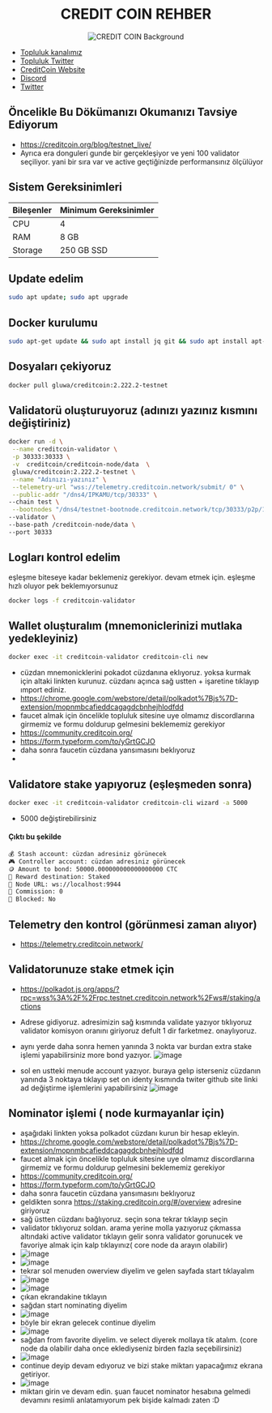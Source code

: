 



<div align="center">
  <h1>CREDIT COIN REHBER </h1>
</div>

<div align="center">
  <img src="https://bitcoinvn.com/attachments/8c8e7200-588d-11ea-9d3c-107e95d9307a-png.2668/" alt="CREDIT COIN Background" />
</div>

 * [Topluluk kanalımız](https://t.me/corenodechat)<br>
 * [Topluluk Twitter](https://twitter.com/corenodeHQ)<br>
 * [CreditCoin Website](https://creditcoin.org/)<br>
 * [Discord](https://discord.com/invite/creditcoin)<br>
 * [Twitter](https://twitter.com/Creditcoin)<br>

## Öncelikle Bu Dökümanızı Okumanızı Tavsiye Ediyorum
* https://creditcoin.org/blog/testnet_live/
* Ayrıca era donguleri gunde bir gerçekleşiyor ve yeni 100 validator seçiliyor. yani bir sıra var ve active geçtiğinizde performansınız ölçülüyor
## Sistem Gereksinimleri
| Bileşenler | Minimum Gereksinimler | 
| ------------ | ------------ |
| CPU |	4 |
| RAM	| 8 GB |
| Storage	| 250 GB SSD |

## Update edelim
```bash
sudo apt update; sudo apt upgrade 
```
## Docker kurulumu
```bash
sudo apt-get update && sudo apt install jq git && sudo apt install apt-transport-https ca-certificates curl software-properties-common -y && curl -fsSL https://download.docker.com/linux/ubuntu/gpg | sudo apt-key add - && sudo add-apt-repository "deb [arch=amd64] https://download.docker.com/linux/ubuntu focal stable" && sudo apt-get install docker-ce docker-ce-cli containerd.io docker-compose-plugin && sudo apt-get install docker-compose-plugin 

```

##  Dosyaları çekiyoruz 
```bash
docker pull gluwa/creditcoin:2.222.2-testnet 
```

##  Validatorü oluşturuyoruz (adınızı yazınız kısmını değiştiriniz)
```bash
docker run -d \
 --name creditcoin-validator \
 -p 30333:30333 \
 -v  creditcoin/creditcoin-node/data  \
 gluwa/creditcoin:2.222.2-testnet \
 --name "Adınızı-yazınız" \
 --telemetry-url "wss://telemetry.creditcoin.network/submit/ 0" \
 --public-addr "/dns4/IPKAMU/tcp/30333" \
--chain test \
 --bootnodes "/dns4/testnet-bootnode.creditcoin.network/tcp/30333/p2p/12D3KooWG3eEuYxo37LvU1g6SSESu4i9TQ8FrZmJcjvdys7eA3cH" "/dns4/testnet-bootnode2.creditcoin.network/tcp/30333/p2p/12D3KooWLq7wCMQS3qVMCNJ2Zm6rYuYh74cM99i9Tm8PMdqJPDzb" "/dns4/testnet-bootnode3.creditcoin.network/tcp/30333/p2p/12D3KooWAKUrvmchoLomoouoN1sKfF9kq8dYtCVFvtPuvqp7wFBS" \
--validator \
--base-path /creditcoin-node/data \
--port 30333
```


##  Logları kontrol edelim
eşleşme biteseye kadar beklemeniz gerekiyor. devam etmek için. eşleşme hızlı oluyor pek beklemıyorsunuz 
```bash
docker logs -f creditcoin-validator
```

## Wallet oluşturalım (mnemoniclerinizi mutlaka yedekleyiniz)
```bash
docker exec -it creditcoin-validator creditcoin-cli new
```
* cüzdan mnemonicklerini pokadot cüzdanına eklıyoruz. yoksa kurmak için altaki linkten kurunuz. cüzdanı açınca sağ ustten + işaretine tıklayıp ımport ediniz.
* https://chrome.google.com/webstore/detail/polkadot%7Bjs%7D-extension/mopnmbcafieddcagagdcbnhejhlodfdd
* faucet almak için öncelikle topluluk sitesine uye olmamız discordlarına girmemiz ve formu doldurup gelmesini beklememiz gerekiyor
* https://community.creditcoin.org/
* https://form.typeform.com/to/yGrtGCJO
* daha sonra faucetin cüzdana yansımasını beklıyoruz
* 
## Validatore stake yapıyoruz (eşleşmeden sonra) 
```bash
docker exec -it creditcoin-validator creditcoin-cli wizard -a 5000
```
  
- 5000 değiştirebilirsiniz
#### Çıktı bu şekilde 
```bash
💰 Stash account: cüzdan adresiniz görünecek
🎮 Controller account: cüzdan adresiniz görünecek
🪙 Amount to bond: 50000.000000000000000000 CTC
🎁 Reward destination: Staked
📡 Node URL: ws://localhost:9944
💸 Commission: 0
🔐 Blocked: No
```

## Telemetry den kontrol (görünmesi zaman alıyor) 
 
- https://telemetry.creditcoin.network/


## Validatorunuze stake etmek için

- https://polkadot.js.org/apps/?rpc=wss%3A%2F%2Frpc.testnet.creditcoin.network%2Fws#/staking/actions
  
* Adrese gidiyoruz. adresimizin sağ kısmında validate yazıyor tıklıyoruz validator komisyon oranını giriyoruz defult 1 dir farketmez. onaylıyoruz.
* aynı yerde daha sonra hemen yanında 3 nokta var burdan extra stake işlemi yapabilirsiniz more bond yazıyor.
![image](https://github.com/molla202/CreditCoin-CTC/assets/91562185/c9458a40-1611-4098-a999-764d4128e558)

* sol en ustteki menude account yazıyor. buraya gelıp isterseniz cüzdanın yanında 3 noktaya tıklayıp set on identy kısmında twiter github site linki ad değiştirme işlemlerini yapabilirsiniz
![image](https://github.com/molla202/CreditCoin-CTC/assets/91562185/3a531b2a-5471-4a0e-87a9-d4fa3eccc7bc)


## Nominator işlemi ( node kurmayanlar için)
* aşağıdaki linkten yoksa polkadot cüzdanı kurun bir hesap ekleyin.
* https://chrome.google.com/webstore/detail/polkadot%7Bjs%7D-extension/mopnmbcafieddcagagdcbnhejhlodfdd
* faucet almak için öncelikle topluluk sitesine uye olmamız discordlarına girmemiz ve formu doldurup gelmesini beklememiz gerekiyor
* https://community.creditcoin.org/
* https://form.typeform.com/to/yGrtGCJO
* daha sonra faucetin cüzdana yansımasını beklıyoruz
* geldikten sonra https://staking.creditcoin.org/#/overview   adresine giriyoruz
* sağ üstten cüzdanı bağlıyoruz. seçin sona tekrar tıklayıp seçin
* validator tıklıyoruz soldan. arama yerine molla yazıyoruz çıkmassa altındaki active validator tıklayın gelir sonra validator gorunucek ve favoriye almak için kalp tıklayınız( core node da arayın olabilir)
* ![image](https://github.com/molla202/CreditCoin-CTC/assets/91562185/51e7398e-368d-469e-9f56-f417afaf1e6e)
* ![image](https://github.com/molla202/CreditCoin-CTC/assets/91562185/3b6c5453-ac90-499c-8ce6-92f83dcd5ba2)
* tekrar sol menuden owerview diyelim ve gelen sayfada start tıklayalım
* ![image](https://github.com/molla202/CreditCoin-CTC/assets/91562185/29e7824b-abb4-46b3-bdad-0b362f7ae796)
* ![image](https://github.com/molla202/CreditCoin-CTC/assets/91562185/e345076a-1be8-4616-88ef-60af0d6cdf42)
* çıkan ekrandakine tıklayın
* sağdan start nominating diyelim
* ![image](https://github.com/molla202/CreditCoin-CTC/assets/91562185/67cc7303-568a-42cc-bf78-c35fd7c2aa12)
* böyle bir ekran gelecek continue diyelim
* ![image](https://github.com/molla202/CreditCoin-CTC/assets/91562185/b6546408-d86c-4d27-a075-13e78bcc8edc)
* sağdan from favorite diyelim. ve select diyerek mollaya tik atalım. (core node da olabilir daha once eklediyseniz birden fazla seçebilirsiniz)
* ![image](https://github.com/molla202/CreditCoin-CTC/assets/91562185/bf781350-6610-4c28-9362-c80edfeb41a7)
* continue deyip devam edıyoruz ve bizi stake miktarı yapacağımız ekrana getiriyor.
* ![image](https://github.com/molla202/CreditCoin-CTC/assets/91562185/47783786-0bbf-4db8-8d5a-0f8728948103)
* miktarı girin ve devam edin. şuan faucet nominator hesabına gelmedi devamını resimli anlatamıyorum pek bişide kalmadı zaten :D




